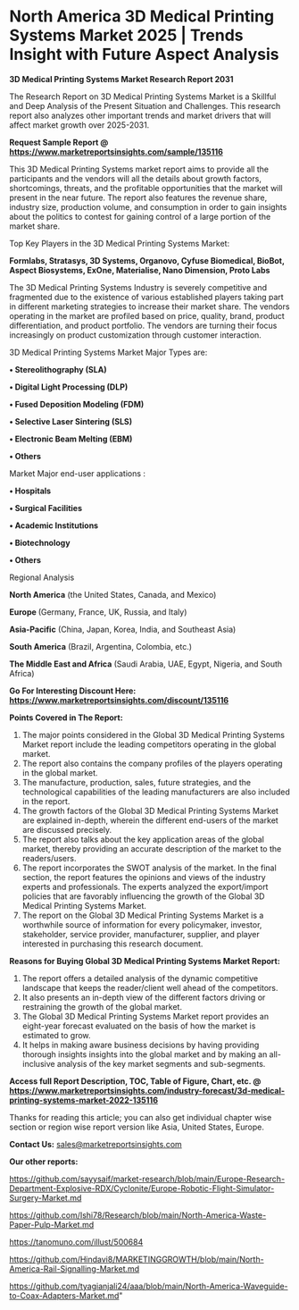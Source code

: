 # North America 3D Medical Printing Systems Market 2025 | Trends Insight with Future Aspect Analysis

<strong>3D Medical Printing Systems Market Research Report 2031</strong>

The Research Report on 3D Medical Printing Systems Market is a Skillful and Deep Analysis of the Present Situation and Challenges. This research report also analyzes other important trends and market drivers that will affect market growth over 2025-2031.

<strong>Request Sample Report @ <a href=https://www.marketreportsinsights.com/sample/135116>https://www.marketreportsinsights.com/sample/135116</a></strong>

This 3D Medical Printing Systems market report aims to provide all the participants and the vendors will all the details about growth factors, shortcomings, threats, and the profitable opportunities that the market will present in the near future. The report also features the revenue share, industry size, production volume, and consumption in order to gain insights about the politics to contest for gaining control of a large portion of the market share.

Top Key Players in the 3D Medical Printing Systems Market:

<strong>Formlabs, Stratasys, 3D Systems, Organovo, Cyfuse Biomedical, BioBot, Aspect Biosystems, ExOne, Materialise, Nano Dimension, Proto Labs</strong>

The 3D Medical Printing Systems Industry is severely competitive and fragmented due to the existence of various established players taking part in different marketing strategies to increase their market share. The vendors operating in the market are profiled based on price, quality, brand, product differentiation, and product portfolio. The vendors are turning their focus increasingly on product customization through customer interaction.

3D Medical Printing Systems Market Major Types are:

<strong>• Stereolithography (SLA)

• Digital Light Processing (DLP)

• Fused Deposition Modeling (FDM)

• Selective Laser Sintering (SLS)

• Electronic Beam Melting (EBM)

• Others</strong>

Market Major end-user applications :

<strong>• Hospitals

• Surgical Facilities

• Academic Institutions

• Biotechnology

• Others</strong>

Regional Analysis

</u><strong><b>North America</b></strong> (the United States, Canada, and Mexico)

<strong><b>Europe </b></strong>(Germany, France, UK, Russia, and Italy)

<strong><b>Asia-Pacific</b></strong> (China, Japan, Korea, India, and Southeast Asia)

<strong><b>South America</b></strong> (Brazil, Argentina, Colombia, etc.)

<strong><b>The Middle East and Africa</b></strong> (Saudi Arabia, UAE, Egypt, Nigeria, and South Africa)

<strong>Go For Interesting Discount Here: <a href=https://www.marketreportsinsights.com/discount/135116>https://www.marketreportsinsights.com/discount/135116</a></strong>

<strong>Points Covered in The Report:</strong>
<ol>
  <li>The major points considered in the Global 3D Medical Printing Systems Market report include the leading competitors operating in the global market.</li>
  <li>The report also contains the company profiles of the players operating in the global market.</li>
  <li>The manufacture, production, sales, future strategies, and the technological capabilities of the leading manufacturers are also included in the report.</li>
  <li>The growth factors of the Global 3D Medical Printing Systems Market are explained in-depth, wherein the different end-users of the market are discussed precisely.</li>
  <li>The report also talks about the key application areas of the global market, thereby providing an accurate description of the market to the readers/users.</li>
  <li>The report incorporates the SWOT analysis of the market. In the final section, the report features the opinions and views of the industry experts and professionals. The experts analyzed the export/import policies that are favorably influencing the growth of the Global 3D Medical Printing Systems Market.</li>
  <li>The report on the Global 3D Medical Printing Systems Market is a worthwhile source of information for every policymaker, investor, stakeholder, service provider, manufacturer, supplier, and player interested in purchasing this research document.</li>
</ol>
<strong>Reasons for Buying Global 3D Medical Printing Systems Market Report:</strong>

<ol>
  <li>The report offers a detailed analysis of the dynamic competitive landscape that keeps the reader/client well ahead of the competitors.</li>
  <li>It also presents an in-depth view of the different factors driving or restraining the growth of the global market.</li>
  <li>The Global 3D Medical Printing Systems Market report provides an eight-year forecast evaluated on the basis of how the market is estimated to grow.</li>
  <li>It helps in making aware business decisions by having providing thorough insights insights into the global market and by making an all-inclusive analysis of the key market segments and sub-segments.</li>
</ol>
<strong>Access full Report Description, TOC, Table of Figure, Chart, etc. @ <a href=https://www.marketreportsinsights.com/industry-forecast/3d-medical-printing-systems-market-2022-135116>https://www.marketreportsinsights.com/industry-forecast/3d-medical-printing-systems-market-2022-135116</a></strong>


Thanks for reading this article; you can also get individual chapter wise section or region wise report version like Asia, United States, Europe.

<strong>Contact Us:</strong>
sales@marketreportsinsights.com

<strong>Our other reports:</strong>

<a href=https://github.com/sayysaif/market-research/blob/main/Europe-Research-Department-Explosive-RDX/Cyclonite/Europe-Robotic-Flight-Simulator-Surgery-Market.md>https://github.com/sayysaif/market-research/blob/main/Europe-Research-Department-Explosive-RDX/Cyclonite/Europe-Robotic-Flight-Simulator-Surgery-Market.md</a>

<a href=https://github.com/Ishi78/Research/blob/main/North-America-Waste-Paper-Pulp-Market.md>https://github.com/Ishi78/Research/blob/main/North-America-Waste-Paper-Pulp-Market.md</a>

<a href=https://tanomuno.com/illust/500684>https://tanomuno.com/illust/500684</a>

<a href=https://github.com/Hindavi8/MARKETINGGROWTH/blob/main/North-America-Rail-Signalling-Market.md>https://github.com/Hindavi8/MARKETINGGROWTH/blob/main/North-America-Rail-Signalling-Market.md</a>

<a href=https://github.com/tyagianjali24/aaa/blob/main/North-America-Waveguide-to-Coax-Adapters-Market.md>https://github.com/tyagianjali24/aaa/blob/main/North-America-Waveguide-to-Coax-Adapters-Market.md</a>"
